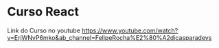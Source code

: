 # Curso React
Link do Curso no youtube https://www.youtube.com/watch?v=ErjWNvP6mko&ab_channel=FelipeRocha%E2%80%A2dicasparadevs
